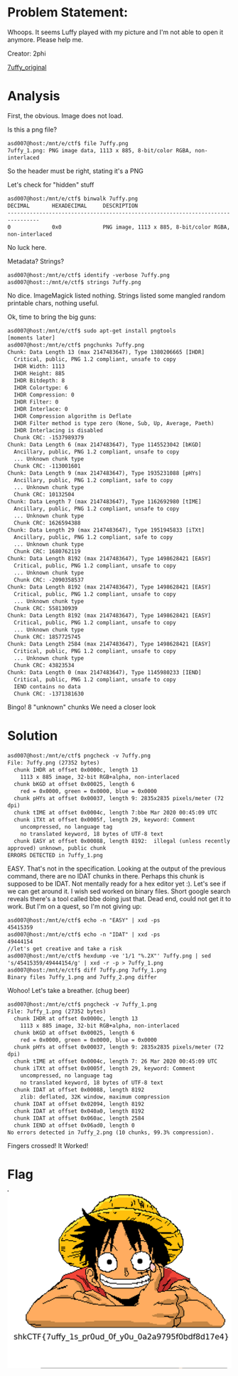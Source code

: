 # Problem Statement:
Whoops. It seems Luffy played with my picture and I'm not able to open it anymore. Please help me.

Creator: 2phi

[7uffy_original](../Images/7uffy.png)

# Analysis

First, the obvious. Image does not load.

Is this a png file?

    asd007@host:/mnt/e/ctf$ file 7uffy.png
    7uffy_1.png: PNG image data, 1113 x 885, 8-bit/color RGBA, non-interlaced

So the header must be right, stating it's a PNG

Let's check for "hidden" stuff

    asd007@host:/mnt/e/ctf$ binwalk 7uffy.png
    DECIMAL       HEXADECIMAL     DESCRIPTION
    --------------------------------------------------------------------------------
    0             0x0             PNG image, 1113 x 885, 8-bit/color RGBA, non-interlaced

No luck here.

Metadata? Strings? 

    asd007@host:/mnt/e/ctf$ identify -verbose 7uffy.png
    asd007@host::/mnt/e/ctf$ strings 7uffy.png
    
No dice. ImageMagick listed nothing. Strings listed some mangled random printable chars, nothing useful.

Ok, time to bring the big guns:

    asd007@host:/mnt/e/ctf$ sudo apt-get install pngtools
    [moments later]
    asd007@host:/mnt/e/ctf$ pngchunks 7uffy.png
    Chunk: Data Length 13 (max 2147483647), Type 1380206665 [IHDR]
      Critical, public, PNG 1.2 compliant, unsafe to copy
      IHDR Width: 1113
      IHDR Height: 885
      IHDR Bitdepth: 8
      IHDR Colortype: 6
      IHDR Compression: 0
      IHDR Filter: 0
      IHDR Interlace: 0
      IHDR Compression algorithm is Deflate
      IHDR Filter method is type zero (None, Sub, Up, Average, Paeth)
      IHDR Interlacing is disabled
      Chunk CRC: -1537989379
    Chunk: Data Length 6 (max 2147483647), Type 1145523042 [bKGD]
      Ancillary, public, PNG 1.2 compliant, unsafe to copy
      ... Unknown chunk type
      Chunk CRC: -113001601
    Chunk: Data Length 9 (max 2147483647), Type 1935231088 [pHYs]
      Ancillary, public, PNG 1.2 compliant, safe to copy
      ... Unknown chunk type
      Chunk CRC: 10132504
    Chunk: Data Length 7 (max 2147483647), Type 1162692980 [tIME]
      Ancillary, public, PNG 1.2 compliant, unsafe to copy
      ... Unknown chunk type
      Chunk CRC: 1626594388
    Chunk: Data Length 29 (max 2147483647), Type 1951945833 [iTXt]
      Ancillary, public, PNG 1.2 compliant, safe to copy
      ... Unknown chunk type
      Chunk CRC: 1680762119
    Chunk: Data Length 8192 (max 2147483647), Type 1498628421 [EASY]
      Critical, public, PNG 1.2 compliant, unsafe to copy
      ... Unknown chunk type
      Chunk CRC: -2090358537
    Chunk: Data Length 8192 (max 2147483647), Type 1498628421 [EASY]
      Critical, public, PNG 1.2 compliant, unsafe to copy
      ... Unknown chunk type
      Chunk CRC: 558130939
    Chunk: Data Length 8192 (max 2147483647), Type 1498628421 [EASY]
      Critical, public, PNG 1.2 compliant, unsafe to copy
      ... Unknown chunk type
      Chunk CRC: 1857725745
    Chunk: Data Length 2584 (max 2147483647), Type 1498628421 [EASY]
      Critical, public, PNG 1.2 compliant, unsafe to copy
      ... Unknown chunk type
      Chunk CRC: 43823534
    Chunk: Data Length 0 (max 2147483647), Type 1145980233 [IEND]
      Critical, public, PNG 1.2 compliant, unsafe to copy
      IEND contains no data
      Chunk CRC: -1371381630

Bingo! 8 "unknown" chunks We need a closer look

# Solution

    asd007@host:/mnt/e/ctf$ pngcheck -v 7uffy.png
    File: 7uffy.png (27352 bytes)
      chunk IHDR at offset 0x0000c, length 13
        1113 x 885 image, 32-bit RGB+alpha, non-interlaced
      chunk bKGD at offset 0x00025, length 6
        red = 0x0000, green = 0x0000, blue = 0x0000
      chunk pHYs at offset 0x00037, length 9: 2835x2835 pixels/meter (72 dpi)
      chunk tIME at offset 0x0004c, length 7:bbe Mar 2020 00:45:09 UTC
      chunk iTXt at offset 0x0005f, length 29, keyword: Comment
        uncompressed, no language tag
        no translated keyword, 18 bytes of UTF-8 text
      chunk EASY at offset 0x00088, length 8192:  illegal (unless recently approved) unknown, public chunk
    ERRORS DETECTED in 7uffy_1.png

EASY. That's not in the specification. Looking at the output of the previous command, there are no IDAT chunks in there. Perhaps this chunk is supposed to be IDAT. Not mentally ready for a hex editor yet :). Let's see if we can get around it. I wish sed worked on binary files. Short google search reveals there's a tool called bbe doing just that. Dead end, could not get it to work. But I'm on a quest, so I'm not giving up:

    asd007@host:/mnt/e/ctf$ echo -n "EASY" | xxd -ps
    45415359
    asd007@host:/mnt/e/ctf$ echo -n "IDAT" | xxd -ps
    49444154
    //let's get creative and take a risk
    asd007@host:/mnt/e/ctf$ hexdump -ve '1/1 "%.2X"' 7uffy.png | sed 's/45415359/49444154/g' | xxd -r -p > 7uffy_1.png
    asd007@host:/mnt/e/ctf$ diff 7uffy.png 7uffy_1.png
    Binary files 7uffy_1.png and 7uffy_2.png differ

Wohoo! Let's take a breather. (chug beer)
    
    asd007@host:/mnt/e/ctf$ pngcheck -v 7uffy_1.png
    File: 7uffy_1.png (27352 bytes)
      chunk IHDR at offset 0x0000c, length 13
        1113 x 885 image, 32-bit RGB+alpha, non-interlaced
      chunk bKGD at offset 0x00025, length 6
        red = 0x0000, green = 0x0000, blue = 0x0000
      chunk pHYs at offset 0x00037, length 9: 2835x2835 pixels/meter (72 dpi)
      chunk tIME at offset 0x0004c, length 7: 26 Mar 2020 00:45:09 UTC
      chunk iTXt at offset 0x0005f, length 29, keyword: Comment
        uncompressed, no language tag
        no translated keyword, 18 bytes of UTF-8 text
      chunk IDAT at offset 0x00088, length 8192
        zlib: deflated, 32K window, maximum compression
      chunk IDAT at offset 0x02094, length 8192
      chunk IDAT at offset 0x040a0, length 8192
      chunk IDAT at offset 0x060ac, length 2584
      chunk IEND at offset 0x06ad0, length 0
    No errors detected in 7uffy_2.png (10 chunks, 99.3% compression).
    
Fingers crossed! It Worked!

# Flag

![](../Images/7uffy_1.png)

